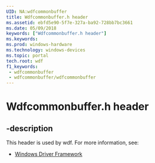 ```yaml
---
UID: NA:wdfcommonbuffer
title: Wdfcommonbuffer.h header
ms.assetid: ebfd5e90-5f7e-327a-ba92-728bb7bc3661
ms.date: 05/09/2018
keywords: ["Wdfcommonbuffer.h header"]
ms.keywords: 
ms.prod: windows-hardware
ms.technology: windows-devices
ms.topic: portal
tech.root: wdf
f1_keywords:
 - wdfcommonbuffer
 - wdfcommonbuffer/wdfcommonbuffer
---
```


# Wdfcommonbuffer.h header


## -description

This header is used by wdf. For more information, see:

- [Windows Driver Framework](../_wdf/index.md)

